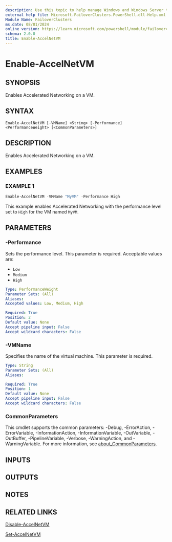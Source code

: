 ```yaml
---
description: Use this topic to help manage Windows and Windows Server technologies with Windows PowerShell.
external help file: Microsoft.FailoverClusters.PowerShell.dll-Help.xml
Module Name: FailoverClusters
ms.date: 08/01/2024
online version: https://learn.microsoft.com/powershell/module/failoverclusters/enable-accelnetvm?view=windowsserver2025-ps&wt.mc_id=ps-gethelp
schema: 2.0.0
title: Enable-AccelNetVM
---
```


# Enable-AccelNetVM

## SYNOPSIS
Enables Accelerated Networking on a VM.

## SYNTAX

```
Enable-AccelNetVM [-VMName] <String> [-Performance] <PerformanceWeight> [<CommonParameters>]
```

## DESCRIPTION

Enables Accelerated Networking on a VM.

## EXAMPLES

### EXAMPLE 1

```powershell
Enable-AccelNetVM -VMName "MyVM" -Performance High
```

This example enables Accelerated Networking with the performance level set to `High` for the VM
named `MyVM`.

## PARAMETERS

### -Performance

Sets the performance level. This parameter is required. Acceptable values are:

- `Low`
- `Medium`
- `High`

```yaml
Type: PerformanceWeight
Parameter Sets: (All)
Aliases:
Accepted values: Low, Medium, High

Required: True
Position: 2
Default value: None
Accept pipeline input: False
Accept wildcard characters: False
```

### -VMName

Specifies the name of the virtual machine. This parameter is required.

```yaml
Type: String
Parameter Sets: (All)
Aliases:

Required: True
Position: 1
Default value: None
Accept pipeline input: False
Accept wildcard characters: False
```

### CommonParameters

This cmdlet supports the common parameters: -Debug, -ErrorAction, -ErrorVariable,
-InformationAction, -InformationVariable, -OutVariable, -OutBuffer, -PipelineVariable, -Verbose,
-WarningAction, and -WarningVariable. For more information, see
[about_CommonParameters](/powershell/module/microsoft.powershell.core/about/about_commonparameters).

## INPUTS

## OUTPUTS

## NOTES

## RELATED LINKS

[Disable-AccelNetVM](disable-accelnetvm.md)

[Set-AccelNetVM](set-accelnetvm.md)
